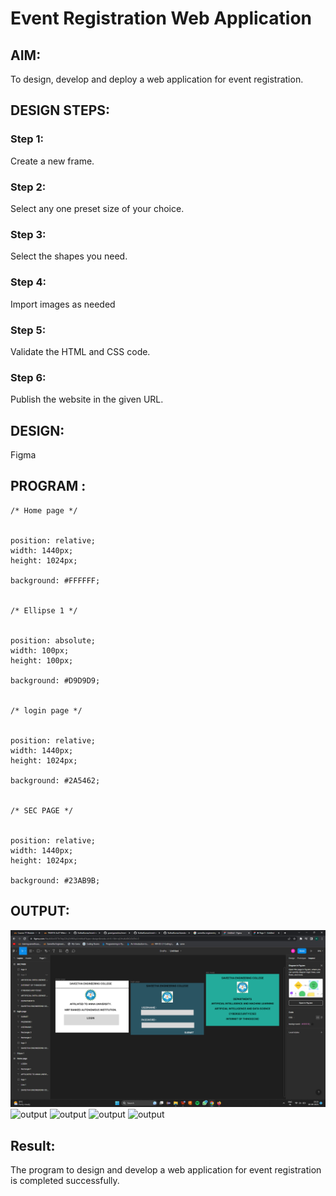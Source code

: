 # Event Registration Web Application

## AIM:
To design, develop and deploy a web application for event registration.

## DESIGN STEPS:

### Step 1:
Create a new frame.

### Step 2:
Select any one preset size of your choice.

### Step 3:
Select the shapes you need.

### Step 4:
Import images as needed


### Step 5:

Validate the HTML and CSS code.

### Step 6:

Publish the website in the given URL.

## DESIGN:
Figma


## PROGRAM :
```
/* Home page */


position: relative;
width: 1440px;
height: 1024px;

background: #FFFFFF;


/* Ellipse 1 */


position: absolute;
width: 100px;
height: 100px;

background: #D9D9D9;


/* login page */


position: relative;
width: 1440px;
height: 1024px;

background: #2A5462;


/* SEC PAGE */


position: relative;
width: 1440px;
height: 1024px;

background: #23AB9B;

```
## OUTPUT:
![output](./figma/figmapage.png)
![output](../figma/figmapage.png)
![output](../figma/homepage.png)
![output](../figma/loginpage.png)
![output](../figma/secpage.png)

## Result:
The program to design and develop a web application for event registration is completed successfully.

